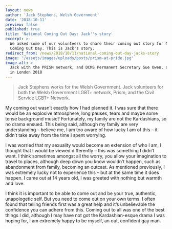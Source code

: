 ```yaml
---
layout: news
author: 'Jack Stephens, Welsh Government'
date: '2018-10-11'
preview: false
published: true
title: 'National Coming Out Day: Jack''s story'
excerpt: >-
  We asked some of our volunteers to share their coming out story for National
  Coming Out Day. This is Jack's story.
redirect_from: /news/2018/10/11/national-coming-out-day-jacks-story
image: "/assets/images/uploads/posts/prism-at-pride.jpg"
image-alt: >-
  Jack with the PRISM network, and DCMS Permanent Secretary Sue Owen, at Pride
  in London 2018
---
```

> Jack Stephens works for the Welsh Government. Jack volunteers for both the Welsh Government LGBT+ network, Prism, and the Civil Service LGBT+ Network.

My coming out wasn’t exactly how I had planned it. I was sure that there would be an explosive atmosphere, long pauses, tears and maybe some tense background music? Fortunately, my family are not the Kardashians, so no drama ensued. This being said, although my family are very understanding – believe me, I am too aware of how lucky I am of this – it didn’t take away from the time I spent worrying. 

I was worried that my sexuality would become an extension of who I am, I thought that I would be viewed differently – this was something I didn’t want. I think sometimes amongst all the worry, you allow your imagination to travel to places, although deep down you know wouldn’t happen, such as abandonment from family, becoming an outcast. As mentioned previously, I was extremely lucky not to experience this – but at the same time it does happen. I came out at 14 years old, I was greeted with nothing but warmth and love.

I think it is important to be able to come out and be your true, authentic, unapologetic self. But you need to come out on your own terms. I often found that telling friends first was a great help and it’s unbelievable the confidence you can adhere from this. Coming out to all was one of the best things I did, although I may have not got the Kardashian-esque drama I was hoping for, I am extremely happy to be myself, an out, confident gay man.
